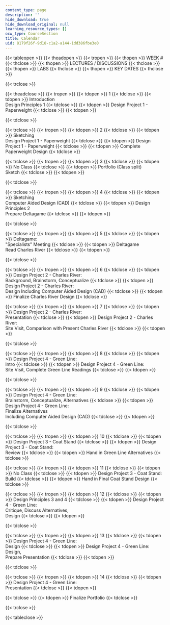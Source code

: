 ```yaml
---
content_type: page
description: ''
hide_download: true
hide_download_original: null
learning_resource_types: []
ocw_type: CourseSection
title: Calendar
uid: 8179f26f-9d18-c1a2-a144-1dd386fbe3e0
---
```


{{< tableopen >}}
{{< theadopen >}}
{{< tropen >}}
{{< thopen >}}
WEEK #
{{< thclose >}}
{{< thopen >}}
LECTURES / DISCUSSIONS
{{< thclose >}}
{{< thopen >}}
LABS
{{< thclose >}}
{{< thopen >}}
KEY DATES
{{< thclose >}}

{{< trclose >}}

{{< theadclose >}}
{{< tropen >}}
{{< tdopen >}}
1
{{< tdclose >}}
{{< tdopen >}}
Introduction  
Design Principles 1
{{< tdclose >}}
{{< tdopen >}}
Design Project 1 - Paperweight
{{< tdclose >}}
{{< tdopen >}}

{{< tdclose >}}

{{< trclose >}}
{{< tropen >}}
{{< tdopen >}}
2
{{< tdclose >}}
{{< tdopen >}}
Sketching  
Design Project 1 - Paperweight
{{< tdclose >}}
{{< tdopen >}}
Design Project 1 - Paperweight
{{< tdclose >}}
{{< tdopen >}}
Complete Paperweight Design
{{< tdclose >}}

{{< trclose >}}
{{< tropen >}}
{{< tdopen >}}
3
{{< tdclose >}}
{{< tdopen >}}
No Class
{{< tdclose >}}
{{< tdopen >}}
Portfolio (Class split)  
Sketch
{{< tdclose >}}
{{< tdopen >}}

{{< tdclose >}}

{{< trclose >}}
{{< tropen >}}
{{< tdopen >}}
4
{{< tdclose >}}
{{< tdopen >}}
Sketching  
Computer Aided Design (CAD)
{{< tdclose >}}
{{< tdopen >}}
Design Principles 2  
Prepare Deltagame
{{< tdclose >}}
{{< tdopen >}}

{{< tdclose >}}

{{< trclose >}}
{{< tropen >}}
{{< tdopen >}}
5
{{< tdclose >}}
{{< tdopen >}}
Deltagame:  
"Specialists" Meeting
{{< tdclose >}}
{{< tdopen >}}
Deltagame  
Read Charles River
{{< tdclose >}}
{{< tdopen >}}

{{< tdclose >}}

{{< trclose >}}
{{< tropen >}}
{{< tdopen >}}
6
{{< tdclose >}}
{{< tdopen >}}
Design Project 2 - Charles River:  
Background, Brainstorm, Conceptualize
{{< tdclose >}}
{{< tdopen >}}
Design Project 2 - Charles River:  
Design Including Computer Aided Design (CAD)
{{< tdclose >}}
{{< tdopen >}}
Finalize Charles River Design
{{< tdclose >}}

{{< trclose >}}
{{< tropen >}}
{{< tdopen >}}
7
{{< tdclose >}}
{{< tdopen >}}
Design Project 2 - Charles River:  
Presentation
{{< tdclose >}}
{{< tdopen >}}
Design Project 2 - Charles River:  
Site Visit, Comparison with Present Charles River
{{< tdclose >}}
{{< tdopen >}}

{{< tdclose >}}

{{< trclose >}}
{{< tropen >}}
{{< tdopen >}}
8
{{< tdclose >}}
{{< tdopen >}}
Design Project 4 - Green Line:  
Intro
{{< tdclose >}}
{{< tdopen >}}
Design Project 4 - Green Line:  
Site Visit, Complete Green Line Readings
{{< tdclose >}}
{{< tdopen >}}

{{< tdclose >}}

{{< trclose >}}
{{< tropen >}}
{{< tdopen >}}
9
{{< tdclose >}}
{{< tdopen >}}
Design Project 4 - Green Line:  
Brainstorm, Conceptualize, Alternatives
{{< tdclose >}}
{{< tdopen >}}
Design Project 4 - Green Line:  
Finalize Alternatives  
Including Computer Aided Design (CAD)
{{< tdclose >}}
{{< tdopen >}}

{{< tdclose >}}

{{< trclose >}}
{{< tropen >}}
{{< tdopen >}}
10
{{< tdclose >}}
{{< tdopen >}}
Design Project 3 - Coat Stand
{{< tdclose >}}
{{< tdopen >}}
Design Project 3 - Coat Stand:  
Review
{{< tdclose >}}
{{< tdopen >}}
Hand in Green Line Alternatives
{{< tdclose >}}

{{< trclose >}}
{{< tropen >}}
{{< tdopen >}}
11
{{< tdclose >}}
{{< tdopen >}}
No Class
{{< tdclose >}}
{{< tdopen >}}
Design Project 3 - Coat Stand:  
Build
{{< tdclose >}}
{{< tdopen >}}
Hand in Final Coat Stand Design
{{< tdclose >}}

{{< trclose >}}
{{< tropen >}}
{{< tdopen >}}
12
{{< tdclose >}}
{{< tdopen >}}
Design Principles 3 and 4
{{< tdclose >}}
{{< tdopen >}}
Design Project 4 - Green Line:  
Critique, Discuss Alternatives,  
Design
{{< tdclose >}}
{{< tdopen >}}

{{< tdclose >}}

{{< trclose >}}
{{< tropen >}}
{{< tdopen >}}
13
{{< tdclose >}}
{{< tdopen >}}
Design Project 4 - Green Line:  
Design
{{< tdclose >}}
{{< tdopen >}}
Design Project 4 - Green Line:  
Design,  
Prepare Presentation
{{< tdclose >}}
{{< tdopen >}}

{{< tdclose >}}

{{< trclose >}}
{{< tropen >}}
{{< tdopen >}}
14
{{< tdclose >}}
{{< tdopen >}}
Design Project 4 - Green Line:  
Presentation
{{< tdclose >}}
{{< tdopen >}}

{{< tdclose >}}
{{< tdopen >}}
Finalize Portfolio
{{< tdclose >}}

{{< trclose >}}

{{< tableclose >}}